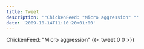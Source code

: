 ```yaml
---
title: Tweet
description: '"ChickenFeed: "Micro aggression" "'
date: '2009-10-14T11:10:20+01:00'
---
```

ChickenFeed: "Micro aggression" 
      {{< tweet 0 0 >}}
    
